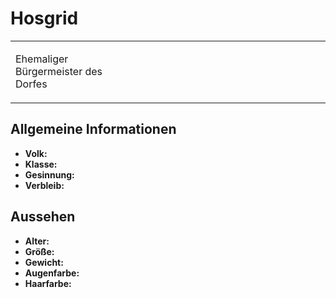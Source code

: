 # Hosgrid

<primary-label ref="npc"/>

<secondary-label ref="faergria"/>

<secondary-label ref="thaugrien"/>

<table>
<tr><td>
<p>
Ehemaliger Bürgermeister des Dorfes
</p>

</td><td width="300">
<!-- Edit here -->
<img src="hosgrid.png" alt="" />
</td></tr>
</table>

## Allgemeine Informationen

- **Volk:**
- **Klasse:**
- **Gesinnung:**
- **Verbleib:**

## Aussehen

- **Alter:**
- **Größe:**
- **Gewicht:**
- **Augenfarbe:**
- **Haarfarbe:**

<!--
## Beziehungen

<list columns="3">
<li>
</li>
</list>

## Notizen

- **Ziele:** 
- **Geheimnisse:** 
-->